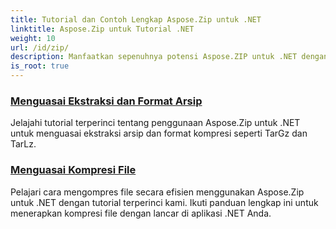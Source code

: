 ```yaml
---
title: Tutorial dan Contoh Lengkap Aspose.Zip untuk .NET
linktitle: Aspose.Zip untuk Tutorial .NET
weight: 10
url: /id/zip/
description: Manfaatkan sepenuhnya potensi Aspose.ZIP untuk .NET dengan tutorial terperinci dan contoh praktis kami. Pelajari cara mengompres, mengekstrak, dan mengelola file ZIP secara efisien di aplikasi .NET Anda.
is_root: true
---
```

### [Menguasai Ekstraksi dan Format Arsip](./mastering-archive-extraction-and-formats/)
Jelajahi tutorial terperinci tentang penggunaan Aspose.Zip untuk .NET untuk menguasai ekstraksi arsip dan format kompresi seperti TarGz dan TarLz.
### [Menguasai Kompresi File](./file-compress/)
Pelajari cara mengompres file secara efisien menggunakan Aspose.Zip untuk .NET dengan tutorial terperinci kami. Ikuti panduan lengkap ini untuk menerapkan kompresi file dengan lancar di aplikasi .NET Anda.